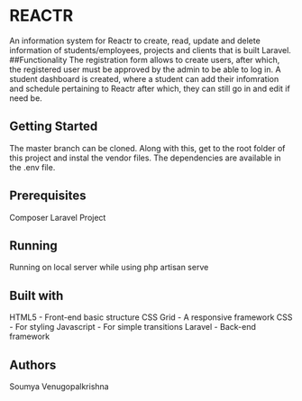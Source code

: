 # REACTR

An information system for Reactr to create, read, update and delete information of students/employees, projects and clients that is built Laravel.
##Functionality 
The registration form allows to create users, after which, the registered user must be approved by the admin to be able to log in. A student dashboard is created, where a student can add their infomration and schedule pertaining to Reactr after which, they can still go in and edit if need be.

## Getting Started
The master branch can be cloned. Along with this, get to the root folder of this project and instal the vendor files. The dependencies are available in the .env file.

## Prerequisites
Composer
Laravel Project

## Running
Running on local server while using php artisan serve

## Built with
HTML5 - Front-end basic structure
CSS Grid - A responsive framework
CSS - For styling 
Javascript - For simple transitions 
Laravel - Back-end framework

## Authors
Soumya Venugopalkrishna

